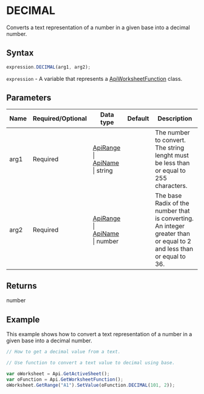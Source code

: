# DECIMAL

Converts a text representation of a number in a given base into a decimal number.

## Syntax

```javascript
expression.DECIMAL(arg1, arg2);
```

`expression` - A variable that represents a [ApiWorksheetFunction](../ApiWorksheetFunction.md) class.

## Parameters

| **Name** | **Required/Optional** | **Data type** | **Default** | **Description** |
| ------------- | ------------- | ------------- | ------------- | ------------- |
| arg1 | Required | [ApiRange](../../ApiRange/ApiRange.md) \| [ApiName](../../ApiName/ApiName.md) \| string |  | The number to convert. The string lenght must be less than or equal to 255 characters. |
| arg2 | Required | [ApiRange](../../ApiRange/ApiRange.md) \| [ApiName](../../ApiName/ApiName.md) \| number |  | The base Radix of the number that is converting. An integer greater than or equal to 2 and less than or equal to 36. |

## Returns

number

## Example

This example shows how to convert a text representation of a number in a given base into a decimal number.

```javascript editor-xlsx
// How to get a decimal value from a text.

// Use function to convert a text value to decimal using base.

var oWorksheet = Api.GetActiveSheet();
var oFunction = Api.GetWorksheetFunction();
oWorksheet.GetRange("A1").SetValue(oFunction.DECIMAL(101, 2));
```
